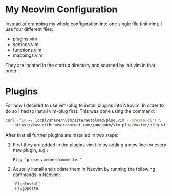 # My Neovim Configuration

Instead of cramping my whole configuration into one single file (init.vim), I
use four different files:

- plugins.vim
- settings.vim
- functions.vim
- mappings.vim

They are located in the startup directory and sourced by init.vim in that
order.


# Plugins

For now I decided to use vim-plug to install plugins into Neovim. In order to
do so I had to install vim-plug first. This was done using the command:

```bash
curl -fLo ~/.local/share/nvim/site/autoload/plug.vim --create-dirs \
    https://raw.githubusercontent.com/junegunn/vim-plug/master/plug.vim
```

After that all further plugins are installed in two steps:

1. First they are added in the plugins.vim file by adding a new line for every
   new plugin, e.g.:

   ```
   Plug 'preservim/nerdcommenter'
   ```

2. Acutally install and update them in Neovim by running the following commands
   in Neovim:

   ```
   :PlugInstall
   :PlugUpdate
   ```

